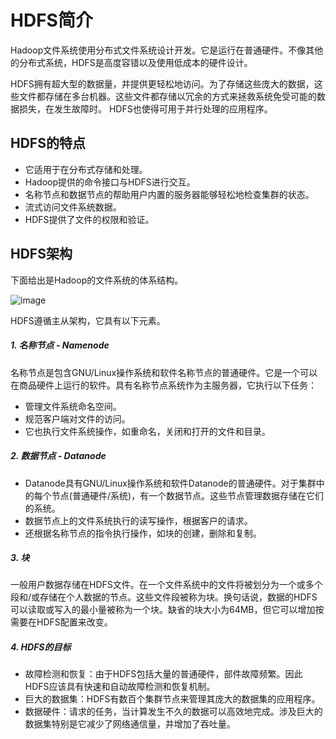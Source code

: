 # HDFS简介

Hadoop文件系统使用分布式文件系统设计开发。它是运行在普通硬件。不像其他的分布式系统，HDFS是高度容错以及使用低成本的硬件设计。

HDFS拥有超大型的数据量，并提供更轻松地访问。为了存储这些庞大的数据，这些文件都存储在多台机器。这些文件都存储以冗余的方式来拯救系统免受可能的数据损失，在发生故障时。 HDFS也使得可用于并行处理的应用程序。

## HDFS的特点

- 它适用于在分布式存储和处理。
- Hadoop提供的命令接口与HDFS进行交互。
- 名称节点和数据节点的帮助用户内置的服务器能够轻松地检查集群的状态。
- 流式访问文件系统数据。
- HDFS提供了文件的权限和验证。

## HDFS架构

下面给出是Hadoop的文件系统的体系结构。

![image](http://upload-images.jianshu.io/upload_images/6252440-79a916694efd3477.png?imageMogr2/auto-orient/strip%7CimageView2/2/w/1240) ​

HDFS遵循主从架构，它具有以下元素。

##### 1. 名称节点 - Namenode

名称节点是包含GNU/Linux操作系统和软件名称节点的普通硬件。它是一个可以在商品硬件上运行的软件。具有名称节点系统作为主服务器，它执行以下任务：
- 管理文件系统命名空间。
- 规范客户端对文件的访问。
- 它也执行文件系统操作，如重命名，关闭和打开的文件和目录。

##### 2. 数据节点 - Datanode

- Datanode具有GNU/Linux操作系统和软件Datanode的普通硬件。对于集群中的每个节点(普通硬件/系统)，有一个数据节点。这些节点管理数据存储在它们的系统。
- 数据节点上的文件系统执行的读写操作，根据客户的请求。
- 还根据名称节点的指令执行操作，如块的创建，删除和复制。

##### 3. 块

一般用户数据存储在HDFS文件。在一个文件系统中的文件将被划分为一个或多个段和/或存储在个人数据的节点。这些文件段被称为块。换句话说，数据的HDFS可以读取或写入的最小量被称为一个块。缺省的块大小为64MB，但它可以增加按需要在HDFS配置来改变。

##### 4. HDFS的目标

- 故障检测和恢复：由于HDFS包括大量的普通硬件，部件故障频繁。因此HDFS应该具有快速和自动故障检测和恢复机制。
- 巨大的数据集：HDFS有数百个集群节点来管理其庞大的数据集的应用程序。
- 数据硬件：请求的任务，当计算发生不久的数据可以高效地完成。涉及巨大的数据集特别是它减少了网络通信量，并增加了吞吐量。

